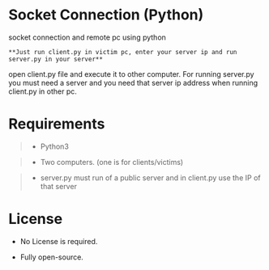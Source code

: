# Socket Connection (Python)
socket connection and remote pc using python

```**Just run client.py in victim pc, enter your server ip and run server.py in your server** ```

open client.py file and execute it to other computer. For running server.py you must need a server and you need that server ip address when running client.py in other pc.

# Requirements
  > * Python3
  
  > * Two computers. (one is for clients/victims)
  
  > * server.py must run of a public server and in client.py use the IP of that server

# License
  * No License is required.
  
  * Fully open-source.
